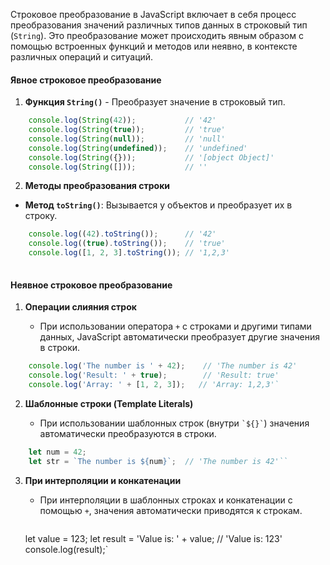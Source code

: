 Строковое преобразование в JavaScript включает в себя процесс преобразования значений различных типов данных в строковый тип (`String`). Это преобразование может происходить явным образом с помощью встроенных функций и методов или неявно, в контексте различных операций и ситуаций.

#### **Явное строковое преобразование**

1. **Функция `String()`** - Преобразует значение в строковый тип.

```javascript
    console.log(String(42));           // '42' 
    console.log(String(true));         // 'true'
    console.log(String(null));         // 'null' 
    console.log(String(undefined));    // 'undefined' 
    console.log(String({}));           // '[object Object]' 
    console.log(String([]));           // ''
```


2. **Методы преобразования строки**

- **Метод `toString()`**: Вызывается у объектов и преобразует их в строку.
```javascript
	console.log((42).toString());      // '42'
    console.log((true).toString());    // 'true'
    console.log([1, 2, 3].toString()); // '1,2,3'
    
```
#### **Неявное строковое преобразование** 

1. **Операции слияния строк**
    
    - При использовании оператора `+` с строками и другими типами данных, JavaScript автоматически преобразует другие значения в строки.
        
```javascript
    console.log('The number is ' + 42);    // 'The number is 42' 
    console.log('Result: ' + true);        // 'Result: true' 
    console.log('Array: ' + [1, 2, 3]);   // 'Array: 1,2,3'`
```
  
2. **Шаблонные строки (Template Literals)**
    
    - При использовании шаблонных строк (внутри `` `${}` ``) значения автоматически преобразуются в строки.
        
```javascript
	let num = 42;
	let str = `The number is ${num}`;  // 'The number is 42'``
```

3. **При интерполяции и конкатенации**
    
    - При интерполяции в шаблонных строках и конкатенации с помощью `+`, значения автоматически приводятся к строкам.
        
        ```javascript
	let value = 123; 
	let result = 'Value is: ' + value;   // 'Value is: 123'
	console.log(result);`
```
        

